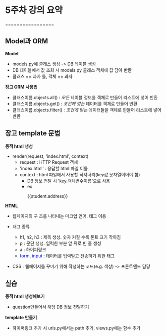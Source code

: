 # 5주차 강의 요약
=================


## Model과 ORM
 **Model**
- models.py에 클래스 생성 -> DB 테이블 생성
- DB 테이블에서 값 조회 시 models.py 클래스 객체에 값 담아 반환
- 클래스 == 과자 틀, 객체 == 과자

**장고 ORM 사용법**
- 클래스이름.objects.all() : _모든_ 테이블 정보를 객체로 만들어 리스트에 넣어 반환
- 클래스이름.objects.get() : _조건에 맞는_ 데이터를 객체로 만들어 반환
- 클래스이름.objects.filter() : _조건에 맞는_ 데이터들을 객체로 만들어 리스트에 넣어 반환


## 장고 template 문법
 **동적 html 생성** 
 - render(request, 'index.html', context)
   + request :  HTTP Request 객체
   + 'index.html' : 응답할 html 파일 이름
   + context : html 파일에서 사용할 딕셔너리(key값 문자열이어야 함) 
      *  DB 정보 전달 시 'key.객체변수이름'으로 사용
      *  ex <p>{{student.address}}</p>

 **HTML**
 - 웹페이지의 구 조를 나타내는 마크업 언어. 태그 이용
 - 태그 종류
   + h1, h2, h3 : 제목 생성. 숫자 커질 수록 폰트 크기 작아짐
   + p : 문단 생성. 입력한 부분 앞 뒤로 빈 줄 생성
   + a : 하이퍼링크 
   + <span style="color:blue"> form, input </span> : 데이터를 입력받고 전송하기 위한 태그

 - CSS : 웹페이지를 꾸미기 위해 작성하는 코드(e.g. 색상) -> 프론트엔드 담당


## 실습
 **동적 html 생성해보기**
 - question만들어서 해당 DB 정보 전달하기

 **template 만들기**
 - 하이퍼링크 추가 시 urls.py에서는 path 추가, views.py에는 함수 추가


